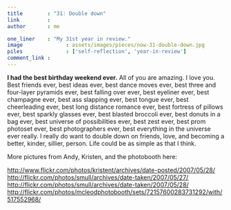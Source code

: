 ```yaml
---
title        : "31: Double down"
link         : 
author       : me

one_liner    : "My 31st year in review."
image			   : assets/images/pieces/now-31-double-down.jpg
piles			   : ['self-reflection', 'year-in-review']
comment_link : 
---
```


**I had the best birthday weekend ever.**  All of you are amazing.  I love you.  Best friends ever, best ideas ever, best dance moves ever, best three and four-layer pyramids ever, best falling over ever, best eyeliner ever, best champagne ever, best ass slapping ever, best tongue ever, best cheerleading ever, best long distance romance ever, best fortress of pillows ever, best sparkly glasses ever, best blasted broccoli ever, best donuts in a bag ever, best universe of possibilities ever, best zest ever, best prom photoset ever, best photographers ever, best everything in the universe ever really.  I really do want to double down on friends, love, and becoming a better, kinder, sillier, person.  Life could be as simple as that I think.

More pictures from Andy, Kristen, and the photobooth here:

http://www.flickr.com/photos/kristent/archives/date-posted/2007/05/28/
http://flickr.com/photos/smull/archives/date-taken/2007/05/27/
http://flickr.com/photos/smull/archives/date-taken/2007/05/28/
http://flickr.com/photos/mcleodphotobooth/sets/72157600283731292/with/517552968/
